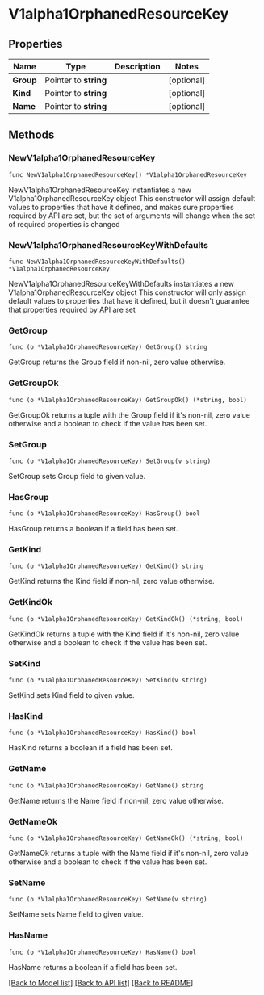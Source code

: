# V1alpha1OrphanedResourceKey

## Properties

Name | Type | Description | Notes
------------ | ------------- | ------------- | -------------
**Group** | Pointer to **string** |  | [optional] 
**Kind** | Pointer to **string** |  | [optional] 
**Name** | Pointer to **string** |  | [optional] 

## Methods

### NewV1alpha1OrphanedResourceKey

`func NewV1alpha1OrphanedResourceKey() *V1alpha1OrphanedResourceKey`

NewV1alpha1OrphanedResourceKey instantiates a new V1alpha1OrphanedResourceKey object
This constructor will assign default values to properties that have it defined,
and makes sure properties required by API are set, but the set of arguments
will change when the set of required properties is changed

### NewV1alpha1OrphanedResourceKeyWithDefaults

`func NewV1alpha1OrphanedResourceKeyWithDefaults() *V1alpha1OrphanedResourceKey`

NewV1alpha1OrphanedResourceKeyWithDefaults instantiates a new V1alpha1OrphanedResourceKey object
This constructor will only assign default values to properties that have it defined,
but it doesn't guarantee that properties required by API are set

### GetGroup

`func (o *V1alpha1OrphanedResourceKey) GetGroup() string`

GetGroup returns the Group field if non-nil, zero value otherwise.

### GetGroupOk

`func (o *V1alpha1OrphanedResourceKey) GetGroupOk() (*string, bool)`

GetGroupOk returns a tuple with the Group field if it's non-nil, zero value otherwise
and a boolean to check if the value has been set.

### SetGroup

`func (o *V1alpha1OrphanedResourceKey) SetGroup(v string)`

SetGroup sets Group field to given value.

### HasGroup

`func (o *V1alpha1OrphanedResourceKey) HasGroup() bool`

HasGroup returns a boolean if a field has been set.

### GetKind

`func (o *V1alpha1OrphanedResourceKey) GetKind() string`

GetKind returns the Kind field if non-nil, zero value otherwise.

### GetKindOk

`func (o *V1alpha1OrphanedResourceKey) GetKindOk() (*string, bool)`

GetKindOk returns a tuple with the Kind field if it's non-nil, zero value otherwise
and a boolean to check if the value has been set.

### SetKind

`func (o *V1alpha1OrphanedResourceKey) SetKind(v string)`

SetKind sets Kind field to given value.

### HasKind

`func (o *V1alpha1OrphanedResourceKey) HasKind() bool`

HasKind returns a boolean if a field has been set.

### GetName

`func (o *V1alpha1OrphanedResourceKey) GetName() string`

GetName returns the Name field if non-nil, zero value otherwise.

### GetNameOk

`func (o *V1alpha1OrphanedResourceKey) GetNameOk() (*string, bool)`

GetNameOk returns a tuple with the Name field if it's non-nil, zero value otherwise
and a boolean to check if the value has been set.

### SetName

`func (o *V1alpha1OrphanedResourceKey) SetName(v string)`

SetName sets Name field to given value.

### HasName

`func (o *V1alpha1OrphanedResourceKey) HasName() bool`

HasName returns a boolean if a field has been set.


[[Back to Model list]](../README.md#documentation-for-models) [[Back to API list]](../README.md#documentation-for-api-endpoints) [[Back to README]](../README.md)


